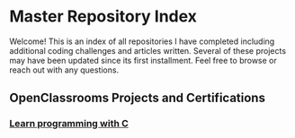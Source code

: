 # Master Repository Index

Welcome! This is an index of all repositories I have completed including additional coding challenges and articles written. Several of these projects may have been updated since its first installment. Feel free to browse or reach out with any questions.


## OpenClassrooms Projects and Certifications

### [Learn programming with C](https://github.com/Sherlac/C)
